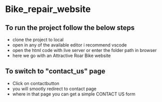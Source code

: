 # Bike_repair_website

## To run the project follow the below steps
* clone the project to local
* open in any of the available editor i recommend vscode
* open the html code with live server or enter the folder path in browser
* here we go with an Attractive Roar Bike website

## To switch to "contact_us" page
* Click on contactbutton
* you will smootly redirect to contact page 
* where in that page you can get a simple CONTACT US form
